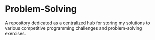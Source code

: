 # Problem-Solving
A repository dedicated as a centralized hub for storing my solutions to various competitive programming challenges and problem-solving exercises.
